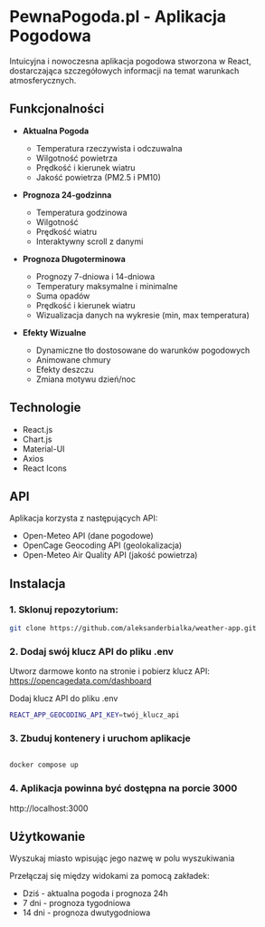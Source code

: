 # PewnaPogoda.pl - Aplikacja Pogodowa

Intuicyjna i nowoczesna aplikacja pogodowa stworzona w React, dostarczająca szczegółowych informacji na temat warunkach atmosferycznych.

## Funkcjonalności

- **Aktualna Pogoda**
  - Temperatura rzeczywista i odczuwalna
  - Wilgotność powietrza
  - Prędkość i kierunek wiatru
  - Jakość powietrza (PM2.5 i PM10)

- **Prognoza 24-godzinna**
  - Temperatura godzinowa
  - Wilgotność
  - Prędkość wiatru
  - Interaktywny scroll z danymi

- **Prognoza Długoterminowa**
  - Prognozy 7-dniowa i 14-dniowa
  - Temperatury maksymalne i minimalne
  - Suma opadów
  - Prędkość i kierunek wiatru
  - Wizualizacja danych na wykresie (min, max temperatura)

- **Efekty Wizualne**
  - Dynamiczne tło dostosowane do warunków pogodowych
  - Animowane chmury
  - Efekty deszczu
  - Zmiana motywu dzień/noc

## Technologie

- React.js
- Chart.js
- Material-UI
- Axios
- React Icons

## API

Aplikacja korzysta z następujących API:
- Open-Meteo API (dane pogodowe)
- OpenCage Geocoding API (geolokalizacja)
- Open-Meteo Air Quality API (jakość powietrza)

## Instalacja

### 1. Sklonuj repozytorium:
```bash
git clone https://github.com/aleksanderbialka/weather-app.git

```

### 2. Dodaj swój klucz API do pliku .env

Utworz darmowe konto na stronie i pobierz klucz API: https://opencagedata.com/dashboard 

Dodaj klucz API do pliku .env

```bash
REACT_APP_GEOCODING_API_KEY=twój_klucz_api

```

### 3. Zbuduj kontenery i uruchom aplikacje

```bash

docker compose up

```

### 4. Aplikacja powinna być dostępna na porcie 3000

http://localhost:3000



## Użytkowanie
Wyszukaj miasto wpisując jego nazwę w polu wyszukiwania

Przełączaj się między widokami za pomocą zakładek:
- Dziś - aktualna pogoda i prognoza 24h
- 7 dni - prognoza tygodniowa
- 14 dni - prognoza dwutygodniowa